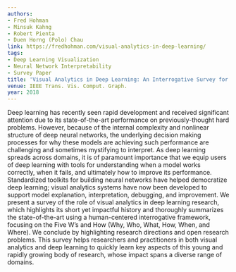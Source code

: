 ```yaml
---
authors:
- Fred Hohman
- Minsuk Kahng
- Robert Pienta
- Duen Horng (Polo) Chau
link: https://fredhohman.com/visual-analytics-in-deep-learning/
tags:
- Deep Learning Visualization
- Neural Network Interpretability
- Survey Paper
title: 'Visual Analytics in Deep Learning: An Interrogative Survey for the Next Frontiers.'
venue: IEEE Trans. Vis. Comput. Graph.
year: 2018
---
```

Deep learning has recently seen rapid development and received significant attention due to its state-of-the-art performance on previously-thought hard problems. However, because of the internal complexity and nonlinear structure of deep neural networks, the underlying decision making processes for why these models are achieving such performance are challenging and sometimes mystifying to interpret. As deep learning spreads across domains, it is of paramount importance that we equip users of deep learning with tools for understanding when a model works correctly, when it fails, and ultimately how to improve its performance. Standardized toolkits for building neural networks have helped democratize deep learning; visual analytics systems have now been developed to support model explanation, interpretation, debugging, and improvement. We present a survey of the role of visual analytics in deep learning research, which highlights its short yet impactful history and thoroughly summarizes the state-of-the-art using a human-centered interrogative framework, focusing on the Five W’s and How (Why, Who, What, How, When, and Where). We conclude by highlighting research directions and open research problems. This survey helps researchers and practitioners in both visual analytics and deep learning to quickly learn key aspects of this young and rapidly growing body of research, whose impact spans a diverse range of domains.
